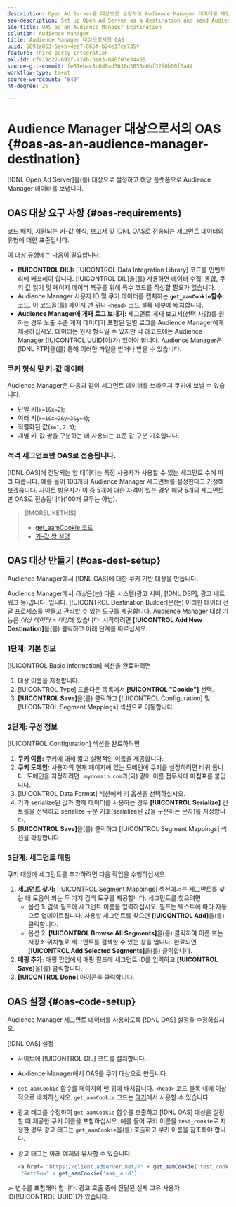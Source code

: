 ```yaml
---
description: Open Ad Server를 대상으로 설정하고 Audience Manager 데이터를 해당 플랫폼으로 전송합니다.
seo-description: Set up Open Ad Server as a destination and send Audience Manager data to that platform.
seo-title: OAS as an Audience Manager Destination
solution: Audience Manager
title: Audience Manager 대상으로서의 OAS
uuid: 5891a063-5a4b-4ea7-865f-b24e17ca735f
feature: Third-party Integration
exl-id: cf919c27-691f-424b-be83-040f03e34455
source-git-commit: fe01ebac8c0d0ad3630d3853e0bf32f0b00f6a44
workflow-type: tm+mt
source-wordcount: '640'
ht-degree: 2%

---
```


# Audience Manager 대상으로서의 OAS {#oas-as-an-audience-manager-destination}

[!DNL Open Ad Server]을(를) 대상으로 설정하고 해당 플랫폼으로 Audience Manager 데이터를 보냅니다.

## OAS 대상 요구 사항 {#oas-requirements}

코드 배치, 지원되는 키-값 형식, 보고서 및 [!DNL OAS](으)로 전송되는 세그먼트 데이터의 유형에 대한 표준입니다.

<!-- aam-oas-requirements.xml -->

이 대상 유형에는 다음이 필요합니다.

* **[!UICONTROL DIL]:** [!UICONTROL Data Integration Library] 코드를 인벤토리에 배포해야 합니다. [!UICONTROL DIL]을(를) 사용하면 데이터 수집, 통합, 쿠키 값 읽기 및 페이지 데이터 복구를 위해 특수 코드를 작성할 필요가 없습니다.
* Audience Manager 사용자 ID 및 쿠키 데이터를 캡처하는 **`get_aamCookie`함수:** 코드. [이 코드](../../features/destinations/get-aam-cookie-code.md)을(를) 페이지 맨 위나 `<head>` 코드 블록 내부에 배치합니다.
* **Audience Manager에 게재 로그 보내기:** 세그먼트 게재 보고서(선택 사항)를 원하는 경우 노출 수준 게재 데이터가 포함된 일별 로그를 Audience Manager에게 제공하십시오. 데이터는 원시 형식일 수 있지만 각 레코드에는 Audience Manager [!UICONTROL UUID]이(가) 있어야 합니다. Audience Manager은 [!DNL FTP]을(를) 통해 이러한 파일을 받거나 받을 수 있습니다.

### 쿠키 형식 및 키-값 데이터

Audience Manager은 다음과 같이 세그먼트 데이터를 브라우저 쿠키에 보낼 수 있습니다.

* 단일 키(`x=1&x=2`);
* 여러 키(`x=1&x=2&y=3&y=4`);
* 직렬화된 값(`x=1,2,3`);
* 개별 키-값 쌍을 구분하는 데 사용되는 표준 값 구분 기호입니다.

### 적격 세그먼트만 OAS로 전송됩니다.

[!DNL OAS]에 전달되는 양 데이터는 특정 사용자가 사용할 수 있는 세그먼트 수에 따라 다릅니다. 예를 들어 100개의 Audience Manager 세그먼트를 설정한다고 가정해 보겠습니다. 사이트 방문자가 이 중 5개에 대한 자격이 있는 경우 해당 5개의 세그먼트만 OAS로 전송됩니다(100개 모두는 아님).

>[!MORELIKETHIS]
>
>* [get_aamCookie 코드](../../features/destinations/get-aam-cookie-code.md)
>* [키-값 쌍 설명](../../reference/key-value-pairs-explained.md)

## OAS 대상 만들기 {#oas-dest-setup}

Audience Manager에서 [!DNL OAS]에 대한 쿠키 기반 대상을 만듭니다.

<!-- aam-oas-destination-setup.xml -->

Audience Manager에서 *대상*&#x200B;은(는) 다른 시스템(광고 서버, [!DNL DSP], 광고 네트워크 등)입니다. 입니다. [!UICONTROL Destination Builder]은(는) 이러한 데이터 전달 프로세스를 만들고 관리할 수 있는 도구를 제공합니다. Audience Manager 대상 기능은 *대상 데이터 > 대상*&#x200B;에 있습니다. 시작하려면 **[!UICONTROL Add New Destination]**&#x200B;을(를) 클릭하고 아래 단계를 따르십시오.

### 1단계: 기본 정보

[!UICONTROL Basic Information] 섹션을 완료하려면

1. 대상 이름을 지정합니다.
1. [!UICONTROL Type] 드롭다운 목록에서 **[!UICONTROL "Cookie"]** 선택.
1. **[!UICONTROL Save]**&#x200B;을(를) 클릭하고 [!UICONTROL Configuration] 및 [!UICONTROL Segment Mappings] 섹션으로 이동합니다.

### 2단계: 구성 정보

[!UICONTROL Configuration] 섹션을 완료하려면

1. **쿠키 이름:** 쿠키에 대해 짧고 설명적인 이름을 제공합니다.
1. **쿠키 도메인:** 사용자의 현재 페이지에 있는 도메인에 쿠키를 설정하려면 비워 둡니다. 도메인을 지정하려면 `.mydomain.com`과(와) 같이 이름 접두사에 마침표를 붙입니다.
1. [!UICONTROL Data Format] 섹션에서 키 옵션을 선택하십시오.
1. 키가 serialize된 값과 함께 데이터를 사용하는 경우 **[!UICONTROL Serialize]** 컨트롤을 선택하고 serialize 구분 기호(serialize된 값을 구분하는 문자)를 지정합니다.
1. **[!UICONTROL Save]**&#x200B;을(를) 클릭하고 [!UICONTROL Segment Mappings] 섹션을 확장합니다.

### 3단계: 세그먼트 매핑

쿠키 대상에 세그먼트를 추가하려면 다음 작업을 수행하십시오.

1. **세그먼트 찾기:** [!UICONTROL Segment Mappings] 섹션에서는 세그먼트를 찾는 데 도움이 되는 두 가지 검색 도구를 제공합니다. 세그먼트를 찾으려면
   * 옵션 1: 검색 필드에 세그먼트 이름을 입력하십시오. 필드는 텍스트에 따라 자동으로 업데이트됩니다. 사용할 세그먼트를 찾으면 **[!UICONTROL Add]**&#x200B;을(를) 클릭합니다.
   * 옵션 2: **[!UICONTROL Browse All Segments]**&#x200B;을(를) 클릭하여 이름 또는 저장소 위치별로 세그먼트를 검색할 수 있는 창을 엽니다. 완료되면 **[!UICONTROL Add Selected Segments]**&#x200B;을(를) 클릭합니다.
1. **매핑 추가:** 매핑 팝업에서 매핑 필드에 세그먼트 ID를 입력하고 **[!UICONTROL Save]**&#x200B;을(를) 클릭합니다.
1. **[!UICONTROL Done]** 아이콘을 클릭합니다.

## OAS 설정 {#oas-code-setup}

Audience Manager 세그먼트 데이터를 사용하도록 [!DNL OAS] 설정을 수정하십시오.

<!-- aam-oas-code.xml -->

[!DNL OAS] 설정

* 사이트에 [!UICONTROL DIL] 코드를 설치합니다.
* Audience Manager에서 OAS를 쿠키 대상으로 만듭니다.
* `get_aamCookie` 함수를 페이지의 맨 위에 배치합니다. `<head>` 코드 블록 내에 이상적으로 배치하십시오. `get_aamCookie` 코드는 [여기](../../features/destinations/get-aam-cookie-code.md)에서 사용할 수 있습니다.
* 광고 태그를 수정하여 `get_aamCookie` 함수를 호출하고 [!DNL OAS] 대상을 설정할 때 제공한 쿠키 이름을 포함하십시오. 예를 들어 쿠키 이름을 `test_cookie`로 지정한 경우 광고 태그는 `get_aamCookie`을(를) 호출하고 쿠키 이름을 참조해야 합니다.
* 광고 태그는 아래 예제와 유사할 수 있습니다.

  ```js
  <a href= "https://client.adserver.net/?" + get_aamCookie('test_cookie') +
   "&etc&u=" + get_aamCookie('aam_uuid')
  ```

`u=` 변수를 포함해야 합니다. 광고 호출 중에 전달된 실제 고유 사용자 ID([!UICONTROL UUID])가 있습니다.
